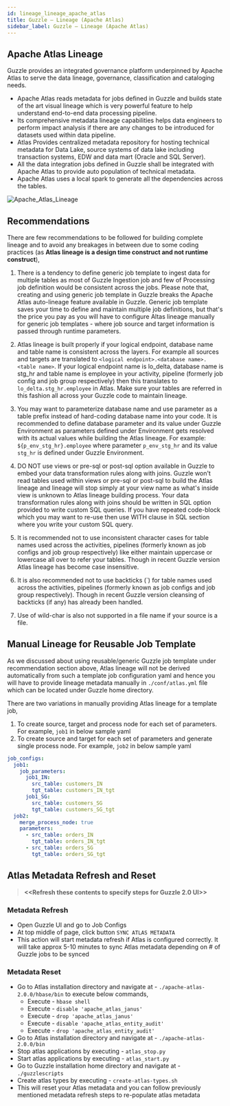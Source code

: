 ```yaml
---
id: lineage_lineage_apache_atlas
title: Guzzle – Lineage (Apache Atlas)
sidebar_label: Guzzle – Lineage (Apache Atlas)
---
```


## Apache Atlas Lineage

Guzzle provides an integrated governance platform underpinned by Apache Atlas to serve the data lineage, governance, classification and cataloging needs. 
- Apache Atlas reads metadata for jobs defined in Guzzle and builds state of the art visual lineage which is very powerful feature to help understand end-to-end data processing pipeline. 
- Its comprehensive metadata lineage capabilities helps data engineers to perform impact analysis if there are any changes to be introduced for datasets used within data pipeline.
- Atlas Provides centralized metadata repository for hosting technical metadata for Data Lake, source systems of data lake including transaction systems, EDW and data mart (Oracle and SQL Server). 
- All the data integration jobs defined in Guzzle shall be integrated with Apache Atlas to provide auto population of technical metadata.
- Apache Atlas uses a local spark to generate all the dependencies across the tables.

![Apache_Atlas_Lineage](/guzzle-docs/img/docs/Apache_Atlas_Lineage.png)

## Recommendations

There are few recommendations to be followed for building complete lineage and to avoid any breakages in between due to some coding practices (as **Atlas lineage is a design time construct and not runtime construct**),

1. There is a tendency to define generic job template to ingest data for multiple tables as most of Guzzle Ingestion job and few of Processing job definition would be consistent across the jobs. Please note that, creating and using generic job template in Guzzle breaks the Apache Atlas auto-lineage feature available in Guzzle. Generic job template saves your time to define and maintain multiple job definitions, but that's the price you pay as you will have to configure Altas lineage manually for generic job templates - where job source and target information is passed through runtime parameters.

1. Atlas lineage is built properly if your logical endpoint, database name and table name is consistent across the layers. For example all sources and targets are translated to `<logical endpoint>.<database name>.<table name>`. If your logical endpoint name is lo_delta, database name is stg_hr and table name is employee in your activity, pipeline (formerly job config and job group respectively) then this translates to `lo_delta.stg_hr.employee` in Atlas. Make sure your tables are referred in this fashion all across your Guzzle code to maintain lineage.

1. You may want to parameterize database name and use parameter as a table prefix instead of hard-coding database name into your code. It is recommended to define database parameter and its value under Guzzle Environment as parameters defined under Environment gets resolved with its actual values while building the Atlas lineage. For example: `${p_env_stg_hr}.employee` where parameter `p_env_stg_hr` and its value `stg_hr` is defined under Guzzle Environment.

1. DO NOT use views or pre-sql or post-sql option available in Guzzle to embed your data transformation rules along with joins. Guzzle won't read tables used within views or pre-sql or post-sql to build the Atlas lineage and lineage will stop simply at your view name as what's inside view is unknown to Atlas lineage building process. Your data transformation rules along with joins should be written in SQL option provided to write custom SQL queries. If you have repeated code-block which you may want to re-use then use WITH clause in SQL section where you write your custom SQL query.

1. It is recommended not to use inconsistent character cases for table names used across the activities, pipelines (formerly known as job configs and job group respectively) like either maintain uppercase or lowercase all over to refer your tables. Though in recent Guzzle version Atlas lineage has become case insensitive.

1. It is also recommended not to use backticks (`) for table names used across the activities, pipelines (formerly known as job configs and job group respectively). Though in recent Guzzle version cleansing of backticks (if any) has already been handled.

1. Use of wild-char is also not supported in a file name if your source is a file.

## Manual Lineage for Reusable Job Template

As we discussed about using reusable/generic Guzzle job template under recommendation section above, Atlas lineage will not be derived automatically from such a template job configuration yaml and hence you will have to provide lineage metadata manually in `./conf/atlas.yml` file which can be located under Guzzle home directory.

There are two variations in manually providing Atlas lineage for a template job,
1) To create source, target and process node for each set of parameters. For example, `job1` in below sample yaml
2) To create source and target for each set of parameters and generate single process node. For example, `job2` in below sample yaml


```yaml
job_configs:
  job1:
    job_parameters:
      job1_IN:
        src_table: customers_IN
        tgt_table: customers_IN_tgt
      job1_SG:
        src_table: customers_SG
        tgt_table: customers_SG_tgt
  job2:
    merge_process_node: true
    parameters:
      - src_table: orders_IN
        tgt_table: orders_IN_tgt
      - src_table: orders_SG
        tgt_table: orders_SG_tgt
```

## Atlas Metadata Refresh and Reset

> **<<Refresh these contents to specify steps for Guzzle 2.0 UI>>**

### Metadata Refresh
- Open Guzzle UI and go to Job Configs
- At top middle of page, click button `SYNC ATLAS METADATA`
- This action will start metadata refresh if Atlas is configured correctly. It will take approx 5-10 minutes to sync Atlas metadata depending on # of Guzzle jobs to be synced

### Metadata Reset
- Go to Atlas installation directory and navigate at - `./apache-atlas-2.0.0/hbase/bin` to execute below commands, 
   * Execute - `hbase shell`
   * Execute - `disable 'apache_atlas_janus'`
   * Execute - `drop 'apache_atlas_janus'`
   * Execute - `disable 'apache_atlas_entity_audit'`
   * Execute - `drop 'apache_atlas_entity_audit'`
- Go to Atlas installation directory and navigate at - `./apache-atlas-2.0.0/bin`
- Stop atlas applications by executing - `atlas_stop.py`
- Start atlas applications by executing - `atlas_start.py`
- Go to Guzzle installation home directory and navigate at - `./guzzlescripts`
- Create atlas types by executing - `create-atlas-types.sh`
- This will reset your Atlas metadata and you can follow previously mentioned metadata refresh steps to re-populate atlas metadata

